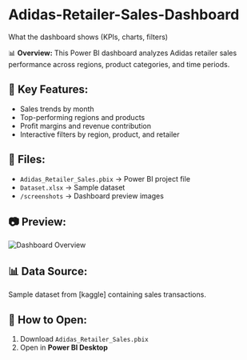 # Adidas-Retailer-Sales-Dashboard
What the dashboard shows (KPIs, charts, filters)

📊 **Overview:**
This Power BI dashboard analyzes Adidas retailer sales performance across regions, product categories, and time periods.

## 🔹 Key Features:
- Sales trends by month
- Top-performing regions and products
- Profit margins and revenue contribution
- Interactive filters by region, product, and retailer

## 📂 Files:
- `Adidas_Retailer_Sales.pbix` → Power BI project file
- `Dataset.xlsx` → Sample dataset
- `/screenshots` → Dashboard preview images

## 📷 Preview:
![Dashboard Overview](https://drive.google.com/file/d/1R-zZrXh2iOTZMlIdYmxyaKBdmeBulOWj/view?usp=sharing)

## 📊 Data Source:
Sample dataset from [kaggle] containing sales transactions.

## 🚀 How to Open:
1. Download `Adidas_Retailer_Sales.pbix`
2. Open in **Power BI Desktop**
